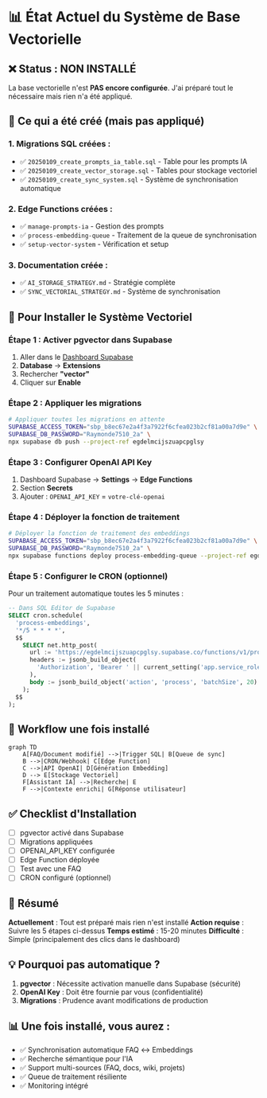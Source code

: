 # 📊 État Actuel du Système de Base Vectorielle

## ❌ Status : NON INSTALLÉ

La base vectorielle n'est **PAS encore configurée**. J'ai préparé tout le nécessaire mais rien n'a été appliqué.

## 📝 Ce qui a été créé (mais pas appliqué)

### 1. Migrations SQL créées :
- ✅ `20250109_create_prompts_ia_table.sql` - Table pour les prompts IA
- ✅ `20250109_create_vector_storage.sql` - Tables pour stockage vectoriel
- ✅ `20250109_create_sync_system.sql` - Système de synchronisation automatique

### 2. Edge Functions créées :
- ✅ `manage-prompts-ia` - Gestion des prompts
- ✅ `process-embedding-queue` - Traitement de la queue de synchronisation
- ✅ `setup-vector-system` - Vérification et setup

### 3. Documentation créée :
- ✅ `AI_STORAGE_STRATEGY.md` - Stratégie complète
- ✅ `SYNC_VECTORIAL_STRATEGY.md` - Système de synchronisation

## 🚀 Pour Installer le Système Vectoriel

### Étape 1 : Activer pgvector dans Supabase

1. Aller dans le [Dashboard Supabase](https://supabase.com/dashboard/project/egdelmcijszuapcpglsy)
2. **Database** → **Extensions**
3. Rechercher **"vector"**
4. Cliquer sur **Enable**

### Étape 2 : Appliquer les migrations

```bash
# Appliquer toutes les migrations en attente
SUPABASE_ACCESS_TOKEN="sbp_b8ec67e2a4f3a7922f6cfea023b2cf81a00a7d9e" \
SUPABASE_DB_PASSWORD="Raymonde7510_2a" \
npx supabase db push --project-ref egdelmcijszuapcpglsy
```

### Étape 3 : Configurer OpenAI API Key

1. Dashboard Supabase → **Settings** → **Edge Functions**
2. Section **Secrets**
3. Ajouter : `OPENAI_API_KEY` = `votre-clé-openai`

### Étape 4 : Déployer la fonction de traitement

```bash
# Déployer la fonction de traitement des embeddings
SUPABASE_ACCESS_TOKEN="sbp_b8ec67e2a4f3a7922f6cfea023b2cf81a00a7d9e" \
SUPABASE_DB_PASSWORD="Raymonde7510_2a" \
npx supabase functions deploy process-embedding-queue --project-ref egdelmcijszuapcpglsy
```

### Étape 5 : Configurer le CRON (optionnel)

Pour un traitement automatique toutes les 5 minutes :

```sql
-- Dans SQL Editor de Supabase
SELECT cron.schedule(
  'process-embeddings',
  '*/5 * * * *',
  $$
    SELECT net.http_post(
      url := 'https://egdelmcijszuapcpglsy.supabase.co/functions/v1/process-embedding-queue',
      headers := jsonb_build_object(
        'Authorization', 'Bearer ' || current_setting('app.service_role_key')
      ),
      body := jsonb_build_object('action', 'process', 'batchSize', 20)
    );
  $$
);
```

## 🔄 Workflow une fois installé

```mermaid
graph TD
    A[FAQ/Document modifié] -->|Trigger SQL| B[Queue de sync]
    B -->|CRON/Webhook| C[Edge Function]
    C -->|API OpenAI| D[Génération Embedding]
    D --> E[Stockage Vectoriel]
    F[Assistant IA] -->|Recherche| E
    F -->|Contexte enrichi| G[Réponse utilisateur]
```

## ✅ Checklist d'Installation

- [ ] pgvector activé dans Supabase
- [ ] Migrations appliquées
- [ ] OPENAI_API_KEY configurée
- [ ] Edge Function déployée
- [ ] Test avec une FAQ
- [ ] CRON configuré (optionnel)

## 🎯 Résumé

**Actuellement** : Tout est préparé mais rien n'est installé
**Action requise** : Suivre les 5 étapes ci-dessus
**Temps estimé** : 15-20 minutes
**Difficulté** : Simple (principalement des clics dans le dashboard)

## 💡 Pourquoi pas automatique ?

1. **pgvector** : Nécessite activation manuelle dans Supabase (sécurité)
2. **OpenAI Key** : Doit être fournie par vous (confidentialité)
3. **Migrations** : Prudence avant modifications de production

## 📊 Une fois installé, vous aurez :

- ✅ Synchronisation automatique FAQ ↔️ Embeddings
- ✅ Recherche sémantique pour l'IA
- ✅ Support multi-sources (FAQ, docs, wiki, projets)
- ✅ Queue de traitement résiliente
- ✅ Monitoring intégré